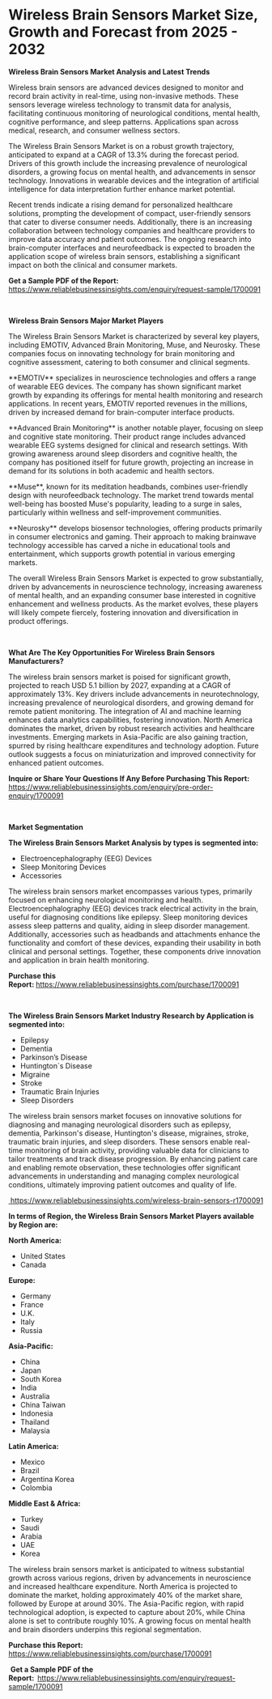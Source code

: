 <p><h1>Wireless Brain Sensors Market Size, Growth and Forecast from 2025 - 2032</h1></p><p><strong>Wireless Brain Sensors Market Analysis and Latest Trends</strong></p>
<p><p>Wireless brain sensors are advanced devices designed to monitor and record brain activity in real-time, using non-invasive methods. These sensors leverage wireless technology to transmit data for analysis, facilitating continuous monitoring of neurological conditions, mental health, cognitive performance, and sleep patterns. Applications span across medical, research, and consumer wellness sectors.</p><p>The Wireless Brain Sensors Market is on a robust growth trajectory, anticipated to expand at a CAGR of 13.3% during the forecast period. Drivers of this growth include the increasing prevalence of neurological disorders, a growing focus on mental health, and advancements in sensor technology. Innovations in wearable devices and the integration of artificial intelligence for data interpretation further enhance market potential.</p><p>Recent trends indicate a rising demand for personalized healthcare solutions, prompting the development of compact, user-friendly sensors that cater to diverse consumer needs. Additionally, there is an increasing collaboration between technology companies and healthcare providers to improve data accuracy and patient outcomes. The ongoing research into brain-computer interfaces and neurofeedback is expected to broaden the application scope of wireless brain sensors, establishing a significant impact on both the clinical and consumer markets.</p></p>
<p><strong>Get a Sample PDF of the Report:&nbsp;</strong> <a href="https://www.reliablebusinessinsights.com/enquiry/request-sample/1700091?utm_campaign=3499&utm_medium=2&utm_source=Github&utm_content=ia&utm_term=13042025&utm_id=wireless-brain-sensors">https://www.reliablebusinessinsights.com/enquiry/request-sample/1700091</a></p>
<p>&nbsp;</p>
<p><strong>Wireless Brain Sensors Major Market Players</strong></p>
<p><p>The Wireless Brain Sensors Market is characterized by several key players, including EMOTIV, Advanced Brain Monitoring, Muse, and Neurosky. These companies focus on innovating technology for brain monitoring and cognitive assessment, catering to both consumer and clinical segments.</p><p>**EMOTIV** specializes in neuroscience technologies and offers a range of wearable EEG devices. The company has shown significant market growth by expanding its offerings for mental health monitoring and research applications. In recent years, EMOTIV reported revenues in the millions, driven by increased demand for brain-computer interface products.</p><p>**Advanced Brain Monitoring** is another notable player, focusing on sleep and cognitive state monitoring. Their product range includes advanced wearable EEG systems designed for clinical and research settings. With growing awareness around sleep disorders and cognitive health, the company has positioned itself for future growth, projecting an increase in demand for its solutions in both academic and health sectors.</p><p>**Muse**, known for its meditation headbands, combines user-friendly design with neurofeedback technology. The market trend towards mental well-being has boosted Muse's popularity, leading to a surge in sales, particularly within wellness and self-improvement communities.</p><p>**Neurosky** develops biosensor technologies, offering products primarily in consumer electronics and gaming. Their approach to making brainwave technology accessible has carved a niche in educational tools and entertainment, which supports growth potential in various emerging markets.</p><p>The overall Wireless Brain Sensors Market is expected to grow substantially, driven by advancements in neuroscience technology, increasing awareness of mental health, and an expanding consumer base interested in cognitive enhancement and wellness products. As the market evolves, these players will likely compete fiercely, fostering innovation and diversification in product offerings.</p></p>
<p>&nbsp;</p>
<p><strong>What Are The Key Opportunities For Wireless Brain Sensors Manufacturers?</strong></p>
<p><p>The wireless brain sensors market is poised for significant growth, projected to reach USD 5.1 billion by 2027, expanding at a CAGR of approximately 13%. Key drivers include advancements in neurotechnology, increasing prevalence of neurological disorders, and growing demand for remote patient monitoring. The integration of AI and machine learning enhances data analytics capabilities, fostering innovation. North America dominates the market, driven by robust research activities and healthcare investments. Emerging markets in Asia-Pacific are also gaining traction, spurred by rising healthcare expenditures and technology adoption. Future outlook suggests a focus on miniaturization and improved connectivity for enhanced patient outcomes.</p></p>
<p><strong>Inquire or Share Your Questions If Any Before Purchasing This Report:</strong> <a href="https://www.reliablebusinessinsights.com/enquiry/pre-order-enquiry/1700091?utm_campaign=3499&utm_medium=2&utm_source=Github&utm_content=ia&utm_term=13042025&utm_id=wireless-brain-sensors">https://www.reliablebusinessinsights.com/enquiry/pre-order-enquiry/1700091</a></p>
<p>&nbsp;</p>
<p><strong>Market Segmentation</strong></p>
<p><strong>The Wireless Brain Sensors Market Analysis by types is segmented into:</strong></p>
<p><ul><li>Electroencephalography (EEG) Devices</li><li>Sleep Monitoring Devices</li><li>Accessories</li></ul></p>
<p><p>The wireless brain sensors market encompasses various types, primarily focused on enhancing neurological monitoring and health. Electroencephalography (EEG) devices track electrical activity in the brain, useful for diagnosing conditions like epilepsy. Sleep monitoring devices assess sleep patterns and quality, aiding in sleep disorder management. Additionally, accessories such as headbands and attachments enhance the functionality and comfort of these devices, expanding their usability in both clinical and personal settings. Together, these components drive innovation and application in brain health monitoring.</p></p>
<p><strong>Purchase this Report:&nbsp;</strong><a href="https://www.reliablebusinessinsights.com/purchase/1700091?utm_campaign=3499&utm_medium=2&utm_source=Github&utm_content=ia&utm_term=13042025&utm_id=wireless-brain-sensors">https://www.reliablebusinessinsights.com/purchase/1700091</a></p>
<p>&nbsp;</p>
<p><strong>The Wireless Brain Sensors Market Industry Research by Application is segmented into:</strong></p>
<p><ul><li>Epilepsy</li><li>Dementia</li><li>Parkinson’s Disease</li><li>Huntington`s Disease</li><li>Migraine</li><li>Stroke</li><li>Traumatic Brain Injuries</li><li>Sleep Disorders</li></ul></p>
<p><p>The wireless brain sensors market focuses on innovative solutions for diagnosing and managing neurological disorders such as epilepsy, dementia, Parkinson's disease, Huntington's disease, migraines, stroke, traumatic brain injuries, and sleep disorders. These sensors enable real-time monitoring of brain activity, providing valuable data for clinicians to tailor treatments and track disease progression. By enhancing patient care and enabling remote observation, these technologies offer significant advancements in understanding and managing complex neurological conditions, ultimately improving patient outcomes and quality of life.</p></p>
<p><a href="https://www.reliablebusinessinsights.com/wireless-brain-sensors-r1700091?utm_campaign=3499&utm_medium=2&utm_source=Github&utm_content=ia&utm_term=13042025&utm_id=wireless-brain-sensors">&nbsp;https://www.reliablebusinessinsights.com/wireless-brain-sensors-r1700091</a></p>
<p><strong>In terms of Region, the Wireless Brain Sensors Market Players available by Region are:</strong></p>
<p>
    <p> <strong> North America: </strong>
        <ul>
            <li>United States</li>
            <li>Canada</li>
        </ul>
        </p> 
    <p> <strong> Europe: </strong>
        <ul>
            <li>Germany</li>
            <li>France</li>
            <li>U.K.</li>
            <li>Italy</li>
            <li>Russia</li>
        </ul>
        </p> 
    <p> <strong> Asia-Pacific: </strong>
        <ul>
            <li>China</li>
            <li>Japan</li>
            <li>South Korea</li>
            <li>India</li>
            <li>Australia</li>
            <li>China Taiwan</li>
            <li>Indonesia</li>
            <li>Thailand</li>
            <li>Malaysia</li>
        </ul>
        </p> 
    <p> <strong> Latin America: </strong>
        <ul>
            <li>Mexico</li>
            <li>Brazil</li>
            <li>Argentina Korea</li>
            <li>Colombia</li>
        </ul>
        </p> 
    <p> <strong> Middle East & Africa: </strong>
        <ul>
            <li>Turkey</li>
            <li>Saudi</li>
            <li>Arabia</li>
            <li>UAE</li>
            <li>Korea</li>
        </ul>
    </p>
    </p>
<p><p>The wireless brain sensors market is anticipated to witness substantial growth across various regions, driven by advancements in neuroscience and increased healthcare expenditure. North America is projected to dominate the market, holding approximately 40% of the market share, followed by Europe at around 30%. The Asia-Pacific region, with rapid technological adoption, is expected to capture about 20%, while China alone is set to contribute roughly 10%. A growing focus on mental health and brain disorders underpins this regional segmentation.</p></p>
<p><strong>Purchase this Report: </strong><a href="https://www.reliablebusinessinsights.com/purchase/1700091?utm_campaign=3499&utm_medium=2&utm_source=Github&utm_content=ia&utm_term=13042025&utm_id=wireless-brain-sensors">https://www.reliablebusinessinsights.com/purchase/1700091</a></p>
<p>&nbsp;<strong>Get a Sample PDF of the Report:&nbsp;&nbsp;</strong><a href="https://www.reliablebusinessinsights.com/enquiry/request-sample/1700091?utm_campaign=3499&utm_medium=2&utm_source=Github&utm_content=ia&utm_term=13042025&utm_id=wireless-brain-sensors">https://www.reliablebusinessinsights.com/enquiry/request-sample/1700091</a></p>
<p><strong></strong></p>
<p><p></p><p></p><p></p></p>